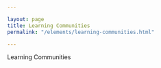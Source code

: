 ```yaml
---

layout: page
title: Learning Communities
permalink: "/elements/learning-communities.html"

---
```


Learning Communities